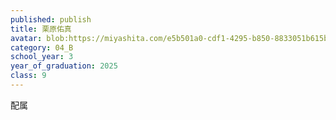 ```yaml
---
published: publish
title: 栗原佑真
avatar: blob:https://miyashita.com/e5b501a0-cdf1-4295-b850-8833051b615b
category: 04_B
school_year: 3
year_of_graduation: 2025
class: 9
---
```

<!--StartFragment-->

配属

<!--EndFragment-->